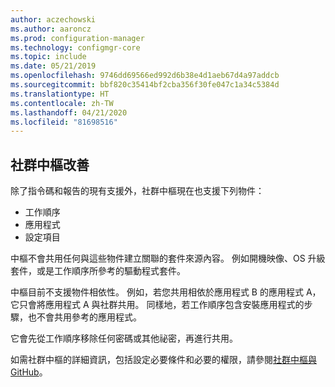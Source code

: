 ```yaml
---
author: aczechowski
ms.author: aaroncz
ms.prod: configuration-manager
ms.technology: configmgr-core
ms.topic: include
ms.date: 05/21/2019
ms.openlocfilehash: 9746dd69566ed992d6b38e4d1aeb67d4a97addcb
ms.sourcegitcommit: bbf820c35414bf2cba356f30fe047c1a34c5384d
ms.translationtype: HT
ms.contentlocale: zh-TW
ms.lasthandoff: 04/21/2020
ms.locfileid: "81698516"
---
```

## <a name="improvements-to-community-hub"></a><a name="bkmk_hub"></a> 社群中樞改善

<!--4224401-->

除了指令碼和報告的現有支援外，社群中樞現在也支援下列物件：  

- 工作順序
- 應用程式
- 設定項目  

中樞不會共用任何與這些物件建立關聯的套件來源內容。 例如開機映像、OS 升級套件，或是工作順序所參考的驅動程式套件。

中樞目前不支援物件相依性。 例如，若您共用相依於應用程式 B 的應用程式 A，它只會將應用程式 A 與社群共用。 同樣地，若工作順序包含安裝應用程式的步驟，也不會共用參考的應用程式。

它會先從工作順序移除任何密碼或其他祕密，再進行共用。

如需社群中樞的詳細資訊，包括設定必要條件和必要的權限，請參閱[社群中樞與 GitHub](../../technical-preview-1904.md#community-hub-and-github)。
